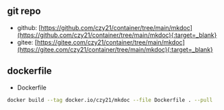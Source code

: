 ## git repo
  - github: [https://github.com/czy21/container/tree/main/mkdoc](https://github.com/czy21/container/tree/main/mkdoc){:target=_blank}
  - gitee: [https://gitee.com/czy21/container/tree/main/mkdoc](https://gitee.com/czy21/container/tree/main/mkdoc){:target=_blank}
## dockerfile
- Dockerfile
```bash
docker build --tag docker.io/czy21/mkdoc --file Dockerfile . --pull
```